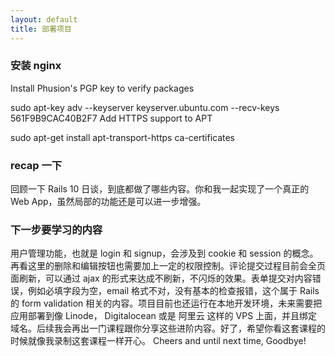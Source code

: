 ```yaml
---
layout: default
title: 部署项目
---
```




### 安装 nginx

Install Phusion's PGP key to verify packages

sudo apt-key adv --keyserver keyserver.ubuntu.com --recv-keys 561F9B9CAC40B2F7
Add HTTPS support to APT

sudo apt-get install apt-transport-https ca-certificates



### recap 一下
回顾一下 Rails 10 日谈，到底都做了哪些内容。你和我一起实现了一个真正的 Web App，虽然局部的功能还是可以进一步增强。

### 下一步要学习的内容
用户管理功能，也就是 login 和 signup，会涉及到 cookie 和 session 的概念。再看这里的删除和编辑按钮也需要加上一定的权限控制。评论提交过程目前会全页面刷新，可以通过 ajax 的形式来达成不刷新，不闪烁的效果。表单提交对内容错误，例如必填字段为空，email 格式不对，没有基本的检查报错，这个属于 Rails 的 form validation 相关的内容。项目目前也还运行在本地开发环境，未来需要把应用部署到像 Linode， Digitalocean 或是 阿里云 这样的 VPS 上面，并且绑定域名。后续我会再出一门课程跟你分享这些进阶内容。好了，希望你看这套课程的时候就像我录制这套课程一样开心。 Cheers and until next time, Goodbye!

